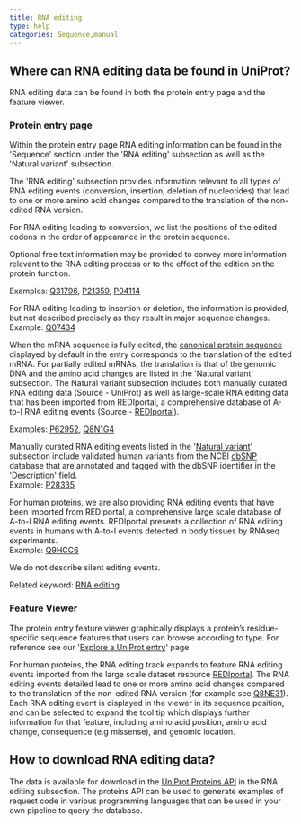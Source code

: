 ```yaml
---
title: RNA editing
type: help
categories: Sequence,manual
---
```


## Where can RNA editing data be found in UniProt?

RNA editing data can be found in both the protein entry page and the feature viewer.

### Protein entry page

Within the protein entry page RNA editing information can be found in the 'Sequence' section under the 'RNA editing' subsection as well as the 'Natural variant' subsection.

The 'RNA editing' subsection provides information relevant to all types of RNA editing events (conversion, insertion, deletion of nucleotides) that lead to one or more amino acid changes compared to the translation of the non-edited RNA version.

For RNA editing leading to conversion, we list the positions of the edited codons in the order of appearance in the protein sequence.

Optional free text information may be provided to convey more information relevant to the RNA editing process or to the effect of the edition on the protein function.

Examples: [Q31796](https://www.uniprot.org/uniprotkb/Q31796#sequences), [P21359](https://www.uniprot.org/uniprotkb/P21359/entry#sequences), [P04114](https://www.uniprot.org/uniprotkb/P04114#sequences)

For RNA editing leading to insertion or deletion, the information is provided, but not described precisely as they result in major sequence changes.  
Example: [Q07434](https://www.uniprot.org/uniprotkb/Q07434#sequences)

When the mRNA sequence is fully edited, the [canonical protein sequence](https://www.uniprot.org/help/canonical_and_isoforms) displayed by default in the entry corresponds to the translation of the edited mRNA.
For partially edited mRNAs, the translation is that of the genomic DNA and the amino acid changes are listed in the 'Natural variant' subsection. The Natural variant subsection includes both manually curated RNA editing data  (Source - UniProt) as well as large-scale RNA editing data that has been imported from REDIportal, a comprehensive database of A-to-I RNA editing events (Source - [REDIportal](http://srv00.recas.ba.infn.it/atlas/)).

Examples: [P62952](https://www.uniprot.org/uniprotkb/P62952/entry#disease_variants), [Q8N1G4](https://www.uniprot.org/uniprotkb/Q8N1G4/entry#disease_variants)

Manually curated RNA editing events listed in the '[Natural variant](https://www.uniprot.org/help/variant)' subsection include validated human variants from the NCBI [dbSNP](https://www.ncbi.nlm.nih.gov/snp/) database that are annotated and tagged with the dbSNP identifier in the 'Description' field.  
Example: [P28335](https://www.uniprot.org/uniprotkb/P28335/entry#disease_variants)

For human proteins, we are also providing RNA editing events that have been imported from REDIportal, a comprehensive large scale database of A-to-I RNA editing events. REDIportal presents a collection of RNA editing events in humans with A-to-I events detected in body tissues by RNAseq experiments.  
Example: [Q9HCC6](https://www.uniprot.org/uniprotkb/Q9HCC6/entry#disease_variants)

We do not describe silent editing events.

Related keyword: [RNA editing](https://www.uniprot.org/keywords/KW-0691)

### Feature Viewer

The protein entry feature viewer graphically displays a protein’s residue-specific sequence features that users can browse according to type. For reference see our '[Explore a UniProt entry](https://www.uniprot.org/help/explore_uniprotkb_entry)' page.

For human proteins, the RNA editing track expands to feature RNA editing events imported from the large scale dataset resource [REDIportal](http://srv00.recas.ba.infn.it/atlas/). The RNA editing events detailed lead to one or more amino acid changes compared to the translation of the non-edited RNA version (for example see [Q8NE31](https://www.uniprot.org/uniprotkb/Q8NE31/feature-viewer)). Each RNA editing event is displayed in the viewer in its sequence position, and can be selected to expand the tool tip which displays further information for that feature, including amino acid position, amino acid change, consequence (e.g missense), and genomic location.

## How to download RNA editing data?

The data is available for download in the [UniProt Proteins API](https://www.ebi.ac.uk/proteins/api/doc/#/rna-editing) in the RNA editing subsection. The proteins API can be used to generate examples of request code in various programming languages that can be used in your own pipeline to query the database.
